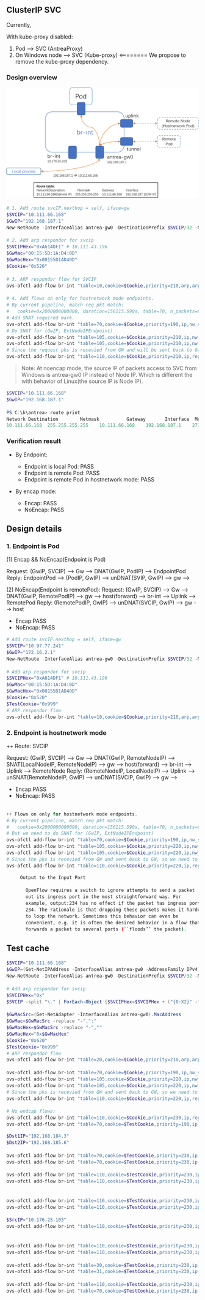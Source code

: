 ## ClusterIP SVC

Currently, 

With kube-proxy disabled:
1. Pod --> SVC (AntreaProxy)
2. On Windows node --> SVC (Kube-proxy)   <======== We propose to remove the kube-proxy dependency.

### Design overview

![Design](assets/clusterip_design.png)

``` powershell
# 1. Add route svcIP.nexthop = self, iface=gw
$SVCIP="10.111.66.168"
$GwIP="192.168.187.1"
New-NetRoute -InterfaceAlias antrea-gw0 -DestinationPrefix $SVCIP/32 -NextHop $SGWIP

# 2. Add arp respondor for svcip
$SVCIPHex="0xA614DF1" # 10.111.43.196
$GwMac="00:15:5D:1A:D4:0D"
$GwMacHex="0x00155D1AD40D"
$Cookie="0x520"

# 3. ARP respondor flow for SVCIP
ovs-ofctl add-flow br-int "table=10,cookie=$Cookie,priority=210,arp,arp_tpa=$SVCIP,arp_op=1 actions=move:NXM_OF_ETH_SRC[]->NXM_OF_ETH_DST[],mod_dl_src:$GwMac,load:0x2->NXM_OF_ARP_OP[],move:NXM_NX_ARP_SHA[]->NXM_NX_ARP_THA[],load:$GwMacHex->NXM_NX_ARP_SHA[],move:NXM_OF_ARP_SPA[]->NXM_OF_ARP_TPA[],load:$SVCIPHex->NXM_OF_ARP_SPA[],IN_PORT"

# 4. Add flows on only for hostnetwork mode endpoints.
# By current pipeline, match req pkt match:
#   cookie=0x2000000000000, duration=156115.590s, table=70, n_packets=6473, n_bytes=1990634, priority=0 actions=resubmit(,80)
# Add SNAT required mark.
ovs-ofctl add-flow br-int "table=70,cookie=$Cookie,priority=190,ip,nw_src=$GwIP,ct_state=+dnat,reg0=0x1/0xffff,ct_mark=0x21 actions=load:0x1->NXM_NX_REG0[17],resubmit(,80)"
# Do SNAT for (GwIP, ExtNodeIPEndpoint)
ovs-ofctl add-flow br-int "table=105,cookie=$Cookie,priority=210,ip,nw_src=$GwIP,ct_state=+new+trk,reg0=0x1/0xffff,ct_mark=0x21,reg0=0x20000/0x20000 actions=ct(commit,table=110,zone=65500,nat(src=10.176.25.244),exec(load:0x40->NXM_NX_CT_MARK[]))"
ovs-ofctl add-flow br-int "table=105,cookie=$Cookie,priority=210,ip,nw_src=$GwIP,ct_state=-new+trk,reg0=0x1/0xffff,ct_mark=0x21,reg0=0x20000/0x20000 actions=ct(table=110,zone=65500,nat)"
# Since the request pks is recevied from GW and will be sent back to Gw for routing, so we need to use "in_port" which is required by OVS.
ovs-ofctl add-flow br-int "table=110,cookie=$Cookie,priority=210,ip,reg0=0x1/0xffff,reg0=0x20000/0x20000,reg1=0x2/0xffff actions=in_port"
```

> Note: At noencap mode, the source IP of packets access to SVC from Windows is antrea-gw0 IP instead of Node IP. Which is different the with behavior of Linux(the source IP is Node IP).

``` powershell
$SVCIP="10.111.66.168"
$GwIP="192.168.187.1"

PS C:\k\antrea> route print
Network Destination        Netmask          Gateway       Interface  Metric
10.111.66.168  255.255.255.255    10.111.66.168    192.168.187.1    271
```

### Verification result

- By Endpoint:
  - Endpoint is local Pod: PASS
  - Endpoint is remote Pod: PASS
  - Endpoint is remote Pod in hostnetwork mode: PASS

- By encap mode:
  - Encap: PASS
  - NoEncap: PASS

## Design details

### 1. Endpoint is Pod

(1) Encap && NoEncap(Endpoint is Pod)

Request: (GwIP, SVCIP) --> Gw --> DNAT(GwIP, PodIP) --> EndpointPod
Reply: EndpointPod --> (PodIP, GwIP) --> unDNAT(SVIP, GwIP) --> gw -->

(2) NoEncap(Endpoint is remotePod):
Request: (GwIP, SVCIP) --> Gw --> DNAT(GwIP, RemotePodIP) --> gw --> host(forward) --> br-int --> Uplink --> RemotePod
Reply: (RemotePodIP, GwIP) --> unDNAT(SVCIP, GwIP) --> gw --> host

- Encap:PASS
- NoEncap: PASS

``` powershell
# Add route svcIP.nexthop = self, iface=gw
$SVCIP="10.97.77.241"
$GwIP="172.16.2.1"
New-NetRoute -InterfaceAlias antrea-gw0 -DestinationPrefix $SVCIP/32 -NextHop $SGWIP

# Add arp respondor for svcip
$SVCIPHex="0xA614DF1" # 10.111.43.196
$GwMac="00:15:5D:1A:D4:0D"
$GwMacHex="0x00155D1AD40D"
$Cookie="0x520"
$TestCookie="0x999"
# ARP respondor flow
ovs-ofctl add-flow br-int "table=10,cookie=$Cookie,priority=210,arp,arp_tpa=$SVCIP,arp_op=1 actions=move:NXM_OF_ETH_SRC[]->NXM_OF_ETH_DST[],mod_dl_src:$GwMac,load:0x2->NXM_OF_ARP_OP[],move:NXM_NX_ARP_SHA[]->NXM_NX_ARP_THA[],load:$GwMacHex->NXM_NX_ARP_SHA[],move:NXM_OF_ARP_SPA[]->NXM_OF_ARP_TPA[],load:$SVCIPHex->NXM_OF_ARP_SPA[],IN_PORT"

```

### 2. Endpoint is hostnetwork mode

++ Route: SVCIP

Request: (GwIP, SVCIP) --> Gw --> DNAT(GwIP, RemoteNodeIP) --> SNAT(LocalNodeIP, RemoteNodeIP) --> gw --> host(forward) --> br-int --> Uplink --> RemoteNode
Reply: (RemoteNodeIP, LocalNodeIP) --> Uplink --> unSNAT(RemoteNodeIP, GwIP) --> unDNAT(SVCIP, GwIP) --> gw -->

- Encap:PASS
- NoEncap: PASS

``` powershell

++ Flows on only for hostnetwork mode endpoints.
# By current pipeline, match req pkt match:
#   cookie=0x2000000000000, duration=156115.590s, table=70, n_packets=6473, n_bytes=1990634, priority=0 actions=resubmit(,80)
# But we need to do SNAT for (GwIP, ExtNodeIPEndpoint)
ovs-ofctl add-flow br-int "table=70,cookie=$Cookie,priority=190,ip,nw_src=$GwIP,ct_state=+dnat,reg0=0x1/0xffff,ct_mark=0x21 actions=load:0x1->NXM_NX_REG0[17],resubmit(,80)"
ovs-ofctl add-flow br-int "table=105,cookie=$Cookie,priority=220,ip,nw_src=$GwIP,ct_state=+new,reg0=0x1/0xffff,ct_mark=0x21,reg0=0x20000/0x20000 actions=ct(commit,table=110,zone=65500,nat(src=10.176.25.244),exec(load:0x40->NXM_NX_CT_MARK[]))"
ovs-ofctl add-flow br-int "table=105,cookie=$Cookie,priority=220,ip,nw_src=$GwIP,ct_state=-new,reg0=0x1/0xffff,ct_mark=0x21,reg0=0x20000/0x20000 actions=ct(table=110,zone=65500,nat)"
# Since the pks is recevied from GW and sent back to GW, so we need to use "in_port" which is required by OVS.
ovs-ofctl add-flow br-int "table=110,cookie=$Cookie,priority=220,ip,reg0=0x1/0xffff,reg0=0x20000/0x20000,reg1=0x2/0xffff actions=in_port"
```

``` bash
     Output to the Input Port

       OpenFlow requires a switch to ignore attempts to send a packet
       out its ingress port in the most straightforward way. For
       example, output:234 has no effect if the packet has ingress port
       234. The rationale is that dropping these packets makes it harder
       to loop the network. Sometimes this behavior can even be
       convenient, e.g. it is often the desired behavior in a flow that
       forwards a packet to several ports (``floods’’ the packet).
```
## Test cache

``` powershell
$SVCIP="10.111.66.168"
$GwIP=(Get-NetIPAddress -InterfaceAlias antrea-gw0 -AddressFamily IPv4).IPAddress
New-NetRoute -InterfaceAlias antrea-gw0 -DestinationPrefix $SVCIP/32 -NextHop $GwIP

# Add arp respondor for svcip
$SVCIPHex="0x"
$SVCIP -split "\." | ForEach-Object {$SVCIPHex=$SVCIPHex + ("{0:X2}" -f  [convert]::ToInt32($_, 10)) }

$GwMacSrc=(Get-NetAdapter -InterfaceAlias antrea-gw0).MacAddress
$GwMac=$GwMacSrc -replace "-",":"
$GwMacHex=$GwMacSrc -replace "-",""
$GwMacHex="0x$GwMacHex"
$Cookie="0x620"
$TestCookie="0x999"
# ARP respondor flow
ovs-ofctl add-flow br-int "table=20,cookie=$Cookie,priority=210,arp,arp_tpa=$SVCIP,arp_op=1 actions=move:NXM_OF_ETH_SRC[]->NXM_OF_ETH_DST[],mod_dl_src:$GwMac,load:0x2->NXM_OF_ARP_OP[],move:NXM_NX_ARP_SHA[]->NXM_NX_ARP_THA[],load:$GwMacHex->NXM_NX_ARP_SHA[],move:NXM_OF_ARP_SPA[]->NXM_OF_ARP_TPA[],load:$SVCIPHex->NXM_OF_ARP_SPA[],IN_PORT"

ovs-ofctl add-flow br-int "table=70,cookie=$Cookie,priority=190,ip,nw_src=$GwIP,ct_state=+dnat,reg0=0x1/0xffff,ct_mark=0x21 actions=load:0x1->NXM_NX_REG0[17],resubmit(,80)"
ovs-ofctl add-flow br-int "table=105,cookie=$Cookie,priority=220,ip,nw_src=$GwIP,ct_state=+new,reg0=0x1/0xffff,ct_mark=0x21,reg0=0x20000/0x20000 actions=ct(commit,table=110,zone=65500,nat(src=10.176.25.244),exec(load:0x40->NXM_NX_CT_MARK[]))"
ovs-ofctl add-flow br-int "table=105,cookie=$Cookie,priority=220,ip,nw_src=$GwIP,ct_state=-new,reg0=0x1/0xffff,ct_mark=0x21,reg0=0x20000/0x20000 actions=ct(table=110,zone=65500,nat)"
# Since the pks is recevied from GW and sent back to GW, so we need to use "in_port" which is required by OVS.
ovs-ofctl add-flow br-int "table=110,cookie=$Cookie,priority=220,ip,reg0=0x1/0xffff,reg0=0x20000/0x20000,reg1=0x2/0xffff actions=in_port"

# No endcap flows:
ovs-ofctl add-flow br-int "table=110,cookie=$Cookie,priority=230,ip,reg0=0x1/0xffff,reg1=0x2/0xffff actions=in_port"
ovs-ofctl add-flow br-int "table=70,cookie=$TestCookie,priority=190,ip,nw_dst=$GwIP,reg0=0x4/0xffff actions=2"
```


``` powershell
$Dst1IP="192.168.184.3"
$Dst2IP="192.168.185.6"

ovs-ofctl add-flow br-int "table=70,cookie=$TestCookie,priority=230,ip,nw_dst=$Dst1IP actions=drop"
ovs-ofctl add-flow br-int "table=70,cookie=$TestCookie,priority=230,ip,nw_dst=$Dst2IP actions=drop"

ovs-ofctl add-flow br-int "table=110,cookie=$TestCookie,priority=230,ip,nw_dst=$Dst1IP actions=drop"
ovs-ofctl add-flow br-int "table=110,cookie=$TestCookie,priority=230,ip,nw_dst=$Dst2IP actions=drop"


ovs-ofctl add-flow br-int "table=110,cookie=$TestCookie,priority=230,ip,nw_dst=$Dst1IP actions=drop"
ovs-ofctl add-flow br-int "table=110,cookie=$TestCookie,priority=230,ip,nw_dst=$Dst2IP actions=drop"

$SrcIP="10.176.25.103"
ovs-ofctl add-flow br-int "table=110,cookie=$TestCookie,priority=230,ip,nw_src=$SrcIP,reg0=0x1/0xffff actions=in_port"


ovs-ofctl add-flow br-int "table=110,cookie=$TestCookie,priority=230,ip,nw_src=$GwIP,reg0=0x1/0xffff,nw_dst=$Dst1IP actions=in_port"
ovs-ofctl add-flow br-int "table=110,cookie=$TestCookie,priority=230,ip,nw_src=$GwIP,reg0=0x1/0xffff,nw_dst=$Dst2IP actions=in_port"

ovs-ofctl add-flow br-int "table=30,cookie=$TestCookie,priority=230,ip,nw_dst=$GwIP,reg0=0x4/0xffff actions=drop"
ovs-ofctl add-flow br-int "table=31,cookie=$TestCookie,priority=230,ip,nw_dst=$GwIP,reg0=0x4/0xffff,ct_state=-new+trk actions=2"

ovs-ofctl add-flow br-int "table=110,cookie=$TestCookie,priority=230,ip,nw_dst=$GwIP,reg0=0x4/0xffff actions=2"
ovs-ofctl add-flow br-int "table=70,cookie=$TestCookie,priority=230,ip,nw_dst=$GwIP,reg0=0x4/0xffff actions=2"
```